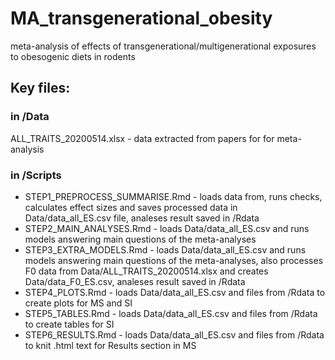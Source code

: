 # MA_transgenerational_obesity
meta-analysis of effects of transgenerational/multigenerational exposures to obesogenic diets in rodents

## Key files:

### in /Data
ALL_TRAITS_20200514.xlsx - data extracted from papers for for meta-analysis

### in /Scripts
 * STEP1_PREPROCESS_SUMMARISE.Rmd - loads data from, runs checks, calculates effect sizes and saves processed data in Data/data_all_ES.csv file, analeses result saved in /Rdata
 * STEP2_MAIN_ANALYSES.Rmd - loads Data/data_all_ES.csv and runs models answering main questions of the meta-analyses
 * STEP3_EXTRA_MODELS.Rmd - loads Data/data_all_ES.csv and runs models answering main questions of the meta-analyses, also processes F0 data from Data/ALL_TRAITS_20200514.xlsx and creates Data/data_F0_ES.csv, analeses result saved in /Rdata
 * STEP4_PLOTS.Rmd - loads Data/data_all_ES.csv and files from /Rdata to create plots for MS and SI
 * STEP5_TABLES.Rmd - loads Data/data_all_ES.csv and files from /Rdata to create tables for SI
 * STEP6_RESULTS.Rmd - loads Data/data_all_ES.csv and files from /Rdata to knit .html text for Results section in MS

